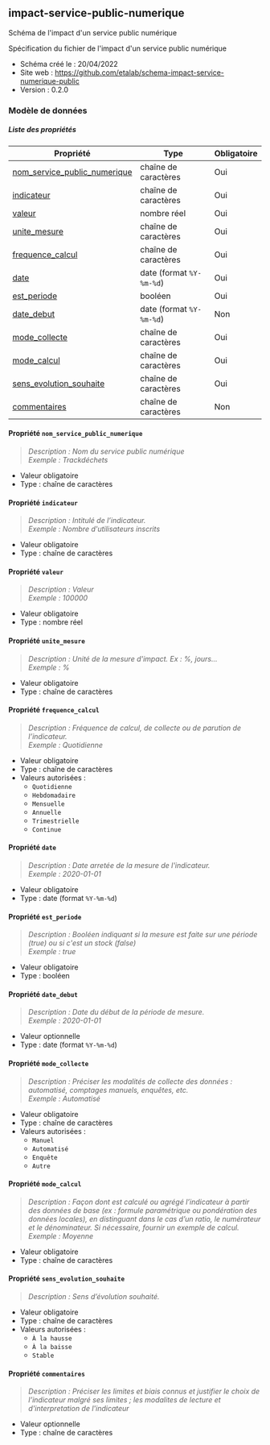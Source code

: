 <MenuSchema />

## impact-service-public-numerique

Schéma de l'impact d'un service public numérique

Spécification du fichier de l'impact d'un service public numérique

- Schéma créé le : 20/04/2022
- Site web : https://github.com/etalab/schema-impact-service-numerique-public
- Version : 0.2.0

### Modèle de données


##### Liste des propriétés

| Propriété | Type | Obligatoire |
| -- | -- | -- |
| [nom_service_public_numerique](#propriete-nom-service-public-numerique) | chaîne de caractères  | Oui |
| [indicateur](#propriete-indicateur) | chaîne de caractères  | Oui |
| [valeur](#propriete-valeur) | nombre réel  | Oui |
| [unite_mesure](#propriete-unite-mesure) | chaîne de caractères  | Oui |
| [frequence_calcul](#propriete-frequence-calcul) | chaîne de caractères  | Oui |
| [date](#propriete-date) | date (format `%Y-%m-%d`) | Oui |
| [est_periode](#propriete-est-periode) | booléen  | Oui |
| [date_debut](#propriete-date-debut) | date (format `%Y-%m-%d`) | Non |
| [mode_collecte](#propriete-mode-collecte) | chaîne de caractères  | Oui |
| [mode_calcul](#propriete-mode-calcul) | chaîne de caractères  | Oui |
| [sens_evolution_souhaite](#propriete-sens-evolution-souhaite) | chaîne de caractères  | Oui |
| [commentaires](#propriete-commentaires) | chaîne de caractères  | Non |

#### Propriété `nom_service_public_numerique`

> *Description : Nom du service public numérique*<br/>*Exemple : Trackdéchets*
- Valeur obligatoire
- Type : chaîne de caractères

#### Propriété `indicateur`

> *Description : Intitulé de l’indicateur.*<br/>*Exemple : Nombre d'utilisateurs inscrits*
- Valeur obligatoire
- Type : chaîne de caractères

#### Propriété `valeur`

> *Description : Valeur*<br/>*Exemple : 100000*
- Valeur obligatoire
- Type : nombre réel

#### Propriété `unite_mesure`

> *Description : Unité de la mesure d'impact. Ex : %, jours...*<br/>*Exemple : %*
- Valeur obligatoire
- Type : chaîne de caractères

#### Propriété `frequence_calcul`

> *Description : Fréquence de calcul, de collecte ou de parution de l’indicateur.*<br/>*Exemple : Quotidienne*
- Valeur obligatoire
- Type : chaîne de caractères
- Valeurs autorisées : 
    - `Quotidienne`
    - `Hebdomadaire`
    - `Mensuelle`
    - `Annuelle`
    - `Trimestrielle`
    - `Continue`

#### Propriété `date`

> *Description : Date arretée de la mesure de l'indicateur.*<br/>*Exemple : 2020-01-01*
- Valeur obligatoire
- Type : date (format `%Y-%m-%d`)

#### Propriété `est_periode`

> *Description : Booléen indiquant si la mesure est faite sur une période (true) ou si c'est un stock (false)*<br/>*Exemple : true*
- Valeur obligatoire
- Type : booléen

#### Propriété `date_debut`

> *Description : Date du début de la période de mesure.*<br/>*Exemple : 2020-01-01*
- Valeur optionnelle
- Type : date (format `%Y-%m-%d`)

#### Propriété `mode_collecte`

> *Description : Préciser les modalités de collecte des données : automatisé, comptages manuels, enquêtes, etc.*<br/>*Exemple : Automatisé*
- Valeur obligatoire
- Type : chaîne de caractères
- Valeurs autorisées : 
    - `Manuel`
    - `Automatisé`
    - `Enquête`
    - `Autre`

#### Propriété `mode_calcul`

> *Description : Façon dont est calculé ou agrégé l’indicateur à partir des données de base (ex : formule paramétrique ou pondération des données locales), en distinguant dans le cas d’un ratio, le numérateur et le dénominateur. Si nécessaire, fournir un exemple de calcul.*<br/>*Exemple : Moyenne*
- Valeur obligatoire
- Type : chaîne de caractères

#### Propriété `sens_evolution_souhaite`

> *Description : Sens d’évolution souhaité.*
- Valeur obligatoire
- Type : chaîne de caractères
- Valeurs autorisées : 
    - `À la hausse`
    - `À la baisse`
    - `Stable`

#### Propriété `commentaires`

> *Description : Préciser les limites et biais connus et justifier le choix de l’indicateur malgré ses limites ; les modalites de lecture et d'interpretation de l'indicateur*
- Valeur optionnelle
- Type : chaîne de caractères
